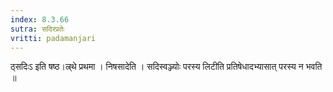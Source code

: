 ```yaml
---
index: 8.3.66
sutra: सदिरप्रतेः
vritti: padamanjari
---
```


 ठ्सदिःऽ इति षष्ठ।ल्र्थे प्रथमा । निषसादेति । सदिस्वञ्ज्योः परस्य लिटीति प्रतिषेधादभ्यासात् परस्य न भवति ॥